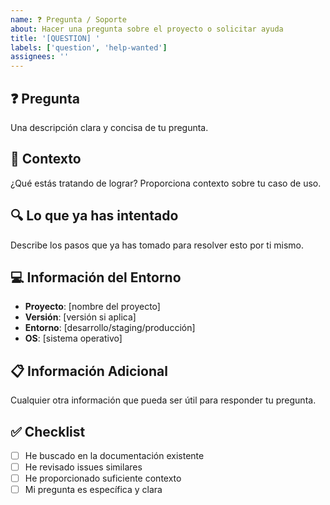 ```yaml
---
name: ❓ Pregunta / Soporte
about: Hacer una pregunta sobre el proyecto o solicitar ayuda
title: '[QUESTION] '
labels: ['question', 'help-wanted']
assignees: ''
---
```


## ❓ Pregunta

Una descripción clara y concisa de tu pregunta.

## 🎯 Contexto

¿Qué estás tratando de lograr? Proporciona contexto sobre tu caso de uso.

## 🔍 Lo que ya has intentado

Describe los pasos que ya has tomado para resolver esto por ti mismo.

## 💻 Información del Entorno

- **Proyecto**: [nombre del proyecto]
- **Versión**: [versión si aplica]
- **Entorno**: [desarrollo/staging/producción]
- **OS**: [sistema operativo]

## 📋 Información Adicional

Cualquier otra información que pueda ser útil para responder tu pregunta.

## ✅ Checklist

- [ ] He buscado en la documentación existente
- [ ] He revisado issues similares
- [ ] He proporcionado suficiente contexto
- [ ] Mi pregunta es específica y clara
